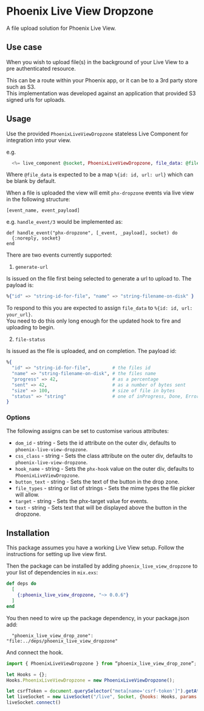 # Phoenix Live View Dropzone

A file upload solution for Phoenix Live View.

## Use case

When you wish to upload file(s) in the background of your Live View to a pre authenticated resource.

This can be a route within your Phoenix app, or it can be to a 3rd party store such as S3. \
This implementation was developed against an application that provided S3 signed urls for uploads.

## Usage

Use the provided `PhoenixLiveViewDropzone` stateless Live Component for integration into your view.

e.g.

```elixir
  <%= live_component @socket, PhoenixLiveViewDropzone, file_data: @file_data %>
```

Where `@file_data` is expected to be a map `%{id: id, url: url}` which can be blank by default.


When a file is uploaded the view will emit `phx-dropzone` events via live view in the following structure:

```
[event_name, event_payload]
```

e.g. `handle_event/3` would be implemented as:

```
def handle_event("phx-dropzone", [_event, _payload], socket) do
  {:noreply, socket}
end
```

There are two events currently supported:

1) `generate-url`

Is issued on the file first being selected to generate a url to upload to. The payload is:

```elixir
%{"id" => "string-id-for-file", "name" => "string-filename-on-disk" }
```

To respond to this you are expected to assign `file_data` to `%{id: id, url: your_url}`. \
You need to do this only long enough for the updated hook to fire and uploading to begin.

2) `file-status`

Is issued as the file is uploaded, and on completion. The payload id:

```elixir
%{
  "id" => "string-id-for-file",        # the files id
  "name" => "string-filename-on-disk", # the files name
  "progress" => 42,                    # as a percentage
  "sent" => 42,                        # as a number of bytes sent
  "size" => 100,                       # size of file in bytes
  "status" => "string"                 # one of inProgress, Done, Error
}
```


### Options

  The following assigns can be set to customise various attributes:

  * `dom_id` - string - Sets the id attribute on the outer div, defaults to `phoenix-live-view-dropzone`.
  * `css_class` - string - Sets the class attribute on the outer div, defaults to `phoenix-live-view-dropzone`.
  * `hook_name` - string - Sets the `phx-hook` value on the outer div, defaults to `PhoenixLiveViewDropzone`.
  * `button_text` - string - Sets the text of the button in the drop zone.
  * `file_types` - string or list of strings - Sets the mime types the file picker will allow.
  * `target` - string - Sets the phx-target value for events.
  * `text` - string - Sets text that will be displayed above the button in the dropzone.

## Installation

This package assumes you have a working Live View setup. Follow the instructions for setting up live view first.

Then the package can be installed by adding `phoenix_live_view_dropzone` to your list of dependencies in `mix.exs`:

```elixir
def deps do
  [
    {:phoenix_live_view_dropzone, "~> 0.0.6"}
  ]
end
```

You then need to wire up the package dependency, in your package.json add:

```
  "phoenix_live_view_drop_zone": "file:../deps/phoenix_live_view_dropzone"
```

And connect the hook.

```javascript
import { PhoenixLiveViewDropzone } from “phoenix_live_view_drop_zone”;

let Hooks = {};
Hooks.PhoenixLiveViewDropzone = new PhoenixLiveViewDropzone();

let csrfToken = document.querySelector("meta[name='csrf-token']").getAttribute("content");
let liveSocket = new LiveSocket("/live", Socket, {hooks: Hooks, params: {_csrf_token: csrfToken}});
liveSocket.connect()
```
